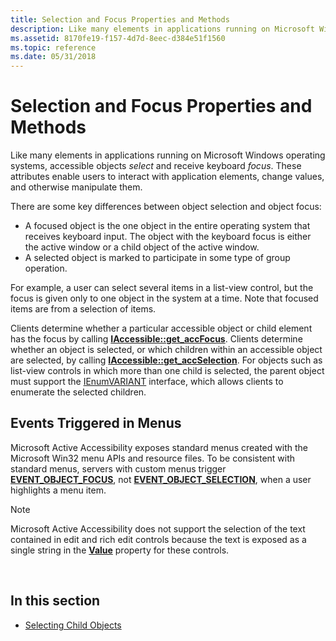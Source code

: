 ```yaml
---
title: Selection and Focus Properties and Methods
description: Like many elements in applications running on Microsoft Windows operating systems, accessible objects select and receive keyboard focus. These attributes enable users to interact with application elements, change values, and otherwise manipulate them.
ms.assetid: 8170fe19-f157-4d7d-8eec-d384e51f1560
ms.topic: reference
ms.date: 05/31/2018
---
```


# Selection and Focus Properties and Methods

Like many elements in applications running on Microsoft Windows operating systems, accessible objects *select* and receive keyboard *focus*. These attributes enable users to interact with application elements, change values, and otherwise manipulate them.

There are some key differences between object selection and object focus:

-   A focused object is the one object in the entire operating system that receives keyboard input. The object with the keyboard focus is either the active window or a child object of the active window.
-   A selected object is marked to participate in some type of group operation.

For example, a user can select several items in a list-view control, but the focus is given only to one object in the system at a time. Note that focused items are from a selection of items.

Clients determine whether a particular accessible object or child element has the focus by calling [**IAccessible::get\_accFocus**](/windows/desktop/api/Oleacc/nf-oleacc-iaccessible-get_accfocus). Clients determine whether an object is selected, or which children within an accessible object are selected, by calling [**IAccessible::get\_accSelection**](/windows/desktop/api/Oleacc/nf-oleacc-iaccessible-get_accselection). For objects such as list-view controls in which more than one child is selected, the parent object must support the [IEnumVARIANT](https://go.microsoft.com/fwlink/p/?linkid=120799) interface, which allows clients to enumerate the selected children.

## Events Triggered in Menus

Microsoft Active Accessibility exposes standard menus created with the Microsoft Win32 menu APIs and resource files. To be consistent with standard menus, servers with custom menus trigger [**EVENT\_OBJECT\_FOCUS**](event-constants.md), not [**EVENT\_OBJECT\_SELECTION**](event-constants.md), when a user highlights a menu item.

> [!Note]  
> Microsoft Active Accessibility does not support the selection of the text contained in edit and rich edit controls because the text is exposed as a single string in the [**Value**](value-property.md) property for these controls.

 

## In this section

-   [Selecting Child Objects](selecting-child-objects.md)

 

 




